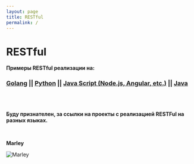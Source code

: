 ```yaml
---
layout: page
title: RESTful
permalink: /
---
```


# RESTful

**Примеры RESTful реализации на:**

<h3>
    <a href="/golang/">Golang</a> ||
    <a href="/python/">Python</a> ||
    <a href="/js/">Java Script (Node.js, Angular, etc.)</a> ||
    <a href="http://ws.javadev.ru">Java</a>
</h3>

<br/>
<br/>

**Буду признателен, за ссылки на проекты с реализацией RESTFul на разных языках.**

<br/>

**Marley** <br/>

![Marley](http://img.fotografii.org/a3333333mail.gif "Marley")
